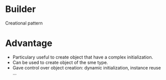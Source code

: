 # Builder 

Creational pattern

# Advantage

* Particulary useful to create object that have a complex initialization.
* Can be used to create object of the sme type.
* Gave control over object creation: dynamic initialization, instance reuse ...
